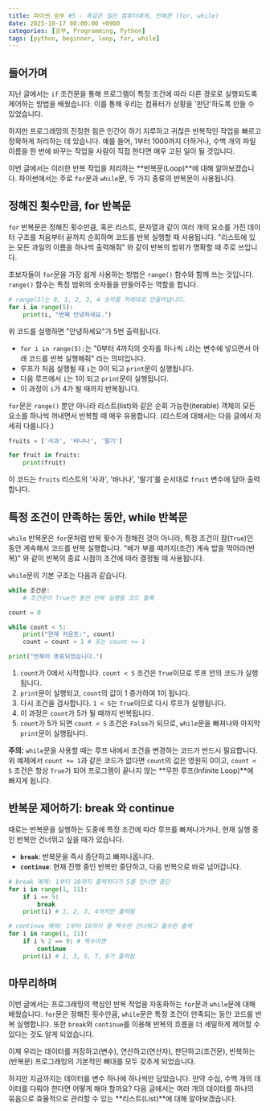 ```yaml
---
title: 파이썬 공부 #5 - 똑같은 일은 컴퓨터에게, 반복문 (for, while)
date: 2025-10-17 00:00:00 +0900
categories: [공부, Programming, Python]
tags: [python, beginner, loop, for, while]
---
```


## 들어가며

지난 글에서는 `if` 조건문을 통해 프로그램이 특정 조건에 따라 다른 경로로 실행되도록 제어하는 방법을 배웠습니다. 이를 통해 우리는 컴퓨터가 상황을 '판단'하도록 만들 수 있었습니다.

하지만 프로그래밍의 진정한 힘은 인간이 하기 지루하고 귀찮은 반복적인 작업을 빠르고 정확하게 처리하는 데 있습니다. 예를 들어, 1부터 1000까지 더하거나, 수백 개의 파일 이름을 한 번에 바꾸는 작업을 사람이 직접 한다면 매우 고된 일이 될 것입니다.

이번 글에서는 이러한 반복 작업을 처리하는 **반복문(Loop)**에 대해 알아보겠습니다. 파이썬에서는 주로 `for`문과 `while`문, 두 가지 종류의 반복문이 사용됩니다.

## 정해진 횟수만큼, for 반복문

`for` 반복문은 정해진 횟수만큼, 혹은 리스트, 문자열과 같이 여러 개의 요소를 가진 데이터 구조를 처음부터 끝까지 순회하며 코드를 반복 실행할 때 사용됩니다. "리스트에 있는 모든 과일의 이름을 하나씩 출력해줘" 와 같이 반복의 범위가 명확할 때 주로 쓰입니다.

초보자들이 `for`문을 가장 쉽게 사용하는 방법은 `range()` 함수와 함께 쓰는 것입니다. `range()` 함수는 특정 범위의 숫자들을 만들어주는 역할을 합니다.

```python
# range(5)는 0, 1, 2, 3, 4 숫자를 차례대로 만들어냅니다.
for i in range(5):
    print(i, "번째 안녕하세요.")
```
위 코드를 실행하면 "안녕하세요"가 5번 출력됩니다.
- `for i in range(5):`는 "0부터 4까지의 숫자를 하나씩 `i`라는 변수에 넣으면서 아래 코드를 반복 실행해줘" 라는 의미입니다.
- 루프가 처음 실행될 때 `i`는 0이 되고 `print`문이 실행됩니다.
- 다음 루프에서 `i`는 1이 되고 `print`문이 실행됩니다.
- 이 과정이 `i`가 4가 될 때까지 반복됩니다.

`for`문은 `range()` 뿐만 아니라 리스트(list)와 같은 순회 가능한(iterable) 객체의 모든 요소를 하나씩 꺼내면서 반복할 때 매우 유용합니다. (리스트에 대해서는 다음 글에서 자세히 다룹니다.)

```python
fruits = ['사과', '바나나', '딸기']

for fruit in fruits:
    print(fruit)
```
이 코드는 `fruits` 리스트의 '사과', '바나나', '딸기'를 순서대로 `fruit` 변수에 담아 출력합니다.

## 특정 조건이 만족하는 동안, while 반복문

`while` 반복문은 `for`문처럼 반복 횟수가 정해진 것이 아니라, 특정 조건이 참(`True`)인 동안 계속해서 코드를 반복 실행합니다. "배가 부를 때까지(조건) 계속 밥을 먹어라(반복)" 와 같이 반복의 종료 시점이 조건에 따라 결정될 때 사용됩니다.

`while`문의 기본 구조는 다음과 같습니다.

```python
while 조건문:
    # 조건문이 True인 동안 반복 실행될 코드 블록
```

```python
count = 0

while count < 5:
    print("현재 카운트:", count)
    count = count + 1 # 또는 count += 1

print("반복이 종료되었습니다.")
```
1. `count`가 0에서 시작합니다. `count < 5` 조건은 `True`이므로 루프 안의 코드가 실행됩니다.
2. `print`문이 실행되고, `count`의 값이 1 증가하여 1이 됩니다.
3. 다시 조건을 검사합니다. `1 < 5`는 `True`이므로 다시 루프가 실행됩니다.
4. 이 과정은 `count`가 5가 될 때까지 반복됩니다.
5. `count`가 5가 되면 `count < 5` 조건은 `False`가 되므로, `while`문을 빠져나와 마지막 `print`문이 실행됩니다.

**주의:** `while`문을 사용할 때는 루프 내에서 조건을 변경하는 코드가 반드시 필요합니다. 위 예제에서 `count += 1`과 같은 코드가 없다면 `count`의 값은 영원히 0이고, `count < 5` 조건은 항상 `True`가 되어 프로그램이 끝나지 않는 **무한 루프(Infinite Loop)**에 빠지게 됩니다.

## 반복문 제어하기: break 와 continue

때로는 반복문을 실행하는 도중에 특정 조건에 따라 루프를 빠져나가거나, 현재 실행 중인 반복만 건너뛰고 싶을 때가 있습니다.

- **`break`**: 반복문을 즉시 중단하고 빠져나옵니다.
- **`continue`**: 현재 진행 중인 반복만 중단하고, 다음 반복으로 바로 넘어갑니다.

```python
# break 예제: 1부터 10까지 출력하다가 5를 만나면 중단
for i in range(1, 11):
    if i == 5:
        break
    print(i) # 1, 2, 3, 4까지만 출력됨

# continue 예제: 1부터 10까지 중 짝수만 건너뛰고 홀수만 출력
for i in range(1, 11):
    if i % 2 == 0: # 짝수이면
        continue
    print(i) # 1, 3, 5, 7, 9가 출력됨
```

## 마무리하며

이번 글에서는 프로그래밍의 핵심인 반복 작업을 자동화하는 `for`문과 `while`문에 대해 배웠습니다. `for`문은 정해진 횟수만큼, `while`문은 특정 조건이 만족되는 동안 코드를 반복 실행합니다. 또한 `break`와 `continue`를 이용해 반복의 흐름을 더 세밀하게 제어할 수 있다는 것도 알게 되었습니다.

이제 우리는 데이터를 저장하고(변수), 연산하고(연산자), 판단하고(조건문), 반복하는(반복문) 프로그래밍의 기본적인 뼈대를 모두 갖추게 되었습니다.

하지만 지금까지는 데이터를 변수 하나에 하나씩만 담았습니다. 만약 수십, 수백 개의 데이터를 다뤄야 한다면 어떻게 해야 할까요? 다음 글에서는 여러 개의 데이터를 하나의 묶음으로 효율적으로 관리할 수 있는 **리스트(List)**에 대해 알아보겠습니다.